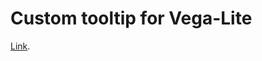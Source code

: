 # Custom tooltip for Vega-Lite

[Link](https://joaopalmeiro.github.io/fe-playground/custom-vega-tooltip/title/).
